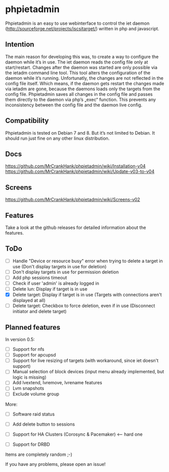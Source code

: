 # phpietadmin
Phpietadmin is an easy to use webinterface to control the iet daemon (http://sourceforge.net/projects/iscsitarget/) written in php and javascript.

## Intention
The main reason for developing this was, to create a way to configure the daemon while it’s in use. The iet daemon reads
the config file only at start/restart. Changes after the daemon was started are only possible via the ietadm command line
tool. This tool alters the configuration of the daemon while it’s running. Unfortunatly, the changes are not reflected
in the config file itself. Which means, if the daemon gets restart the changes made via ietadm are gone, because the
daemons loads only the targets from the config file. Phpietadmin saves all changes in the config file and passes them
directly to the daemon via php’s „exec“ function. This prevents any inconsistency between the config file and the
daemon live config.

## Compatibility
Phpietadmin is tested on Debian 7 and 8. But it’s not limited to Debian.
It should run just fine on any other linux distribution.

## Docs
https://github.com/MrCrankHank/phpietadmin/wiki/Installation-v04
https://github.com/MrCrankHank/phpietadmin/wiki/Update-v03-to-v04

## Screens
https://github.com/MrCrankHank/phpietadmin/wiki/Screens-v02

## Features
Take a look at the github releases for detailed information about the features.

## ToDo
- [ ] Handle "Device or resource busy" error when trying to delete a target in use (Don't display targets in use for deletion)
- [ ] Don't display targets in use for permission deletion
- [ ] Add php sessions timeout
- [ ] Check if user 'admin' is already logged in
- [ ] Delete lun: Display if target is in use
- [x] Delete target: Display if target is in use (Targets with connections aren't displayed at all)
- [ ] Delete target: Checkbox to force deletion, even if in use (Disconnect initiator and delete target)

## Planned features
In version 0.5:
- [ ] Support for nfs
- [ ] Support for apcupsd
- [ ] Support for live resizing of targets (with workaround, since iet doesn't support)
- [ ] Manual selection of block devices (input menu already implemented, but logic is missing)
- [ ] Add lvextend, lvremove, lvrename features
- [ ] Lvm snapshots
- [ ] Exclude volume group

More:
- [ ] Software raid status
- [ ] Add delete button to sessions
- [ ] Support for HA Clusters (Corosync & Pacemaker) <-- hard one
- [ ] Support for DRBD


Items are completely random ;-)

If you have any problems, please open an issue!